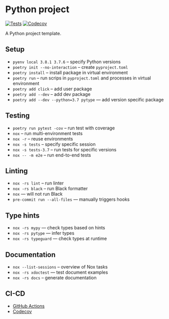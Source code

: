 # Python project

[![Tests](https://github.com/pscosta5/python-project/workflows/Tests/badge.svg)](https://github.com/pscosta5/python-project/actions?workflow=Tests)
[![Codecov](https://codecov.io/gh/pscosta5/python-project/branch/master/graph/badge.svg)](https://codecov.io/gh/pscosta5/python-project)

A Python project template.

## Setup

- `pyenv local 3.8.1 3.7.6` – specify Python versions
- `poetry init --no-interaction` – create `pyproject.toml`
- `poetry install` – install package in virtual environment
- `poetry run` – run scrips in `pyproject.toml` and processes in virtual environment
- `poetry add click` – add user package
- `poetry add --dev` – add dev package
- `poetry add --dev --python=3.7 pytype` — add version specific package

## Testing

- `poetry run pytest -cov` – run test with coverage
- `nox` – run multi-environment tests
- `nox -r` – reuse environments
- `nox -s tests` – specify specific session
- `nox -s tests-3.7` – run tests for specific versions
- `nox -- -m e2e` – run end-to-end tests

## Linting

- `nox -rs lint` – run linter
- `nox -rs black` – run Black formatter
- `nox` — will not run Black
- `pre-commit run --all-files` — manually triggers hooks

## Type hints

- `nox -rs mypy` — check types based on hints
- `nox -rs pytype` — infer types
- `nox -rs typeguard` — check types at runtime

## Documentation

- `nox --list-sessions` – overview of Nox tasks
- `nox -rs xdoctest` — test document examples
- `nox -rs docs` – generate documentation

## CI-CD

- [GitHub Actions](https://github.com/features/actions)
- [Codecov](https://codecov.io/)
